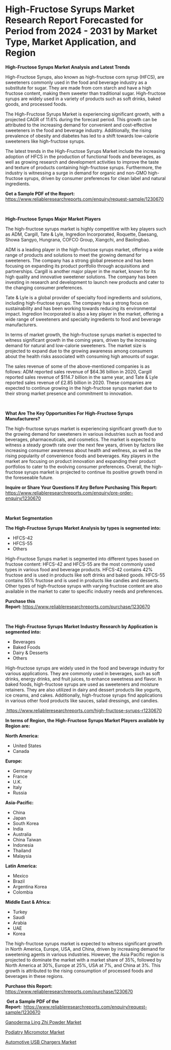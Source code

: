 <p><h1>High-Fructose Syrups Market Research Report Forecasted for Period from 2024 -  2031 by Market Type, Market Application, and Region</h1></p><p><strong>High-Fructose Syrups Market Analysis and Latest Trends</strong></p>
<p><p>High-Fructose Syrups, also known as high-fructose corn syrup (HFCS), are sweeteners commonly used in the food and beverage industry as a substitute for sugar. They are made from corn starch and have a high fructose content, making them sweeter than traditional sugar. High-fructose syrups are widely used in a variety of products such as soft drinks, baked goods, and processed foods.</p><p>The High-Fructose Syrups Market is experiencing significant growth, with a projected CAGR of 11.6% during the forecast period. This growth can be attributed to the increasing demand for convenient and cost-effective sweeteners in the food and beverage industry. Additionally, the rising prevalence of obesity and diabetes has led to a shift towards low-calorie sweeteners like high-fructose syrups.</p><p>The latest trends in the High-Fructose Syrups Market include the increasing adoption of HFCS in the production of functional foods and beverages, as well as growing research and development activities to improve the taste and texture of products containing high-fructose syrups. Furthermore, the industry is witnessing a surge in demand for organic and non-GMO high-fructose syrups, driven by consumer preferences for clean label and natural ingredients.</p></p>
<p><strong>Get a Sample PDF of the Report:&nbsp;</strong> <a href="https://www.reliableresearchreports.com/enquiry/request-sample/1230670">https://www.reliableresearchreports.com/enquiry/request-sample/1230670</a></p>
<p>&nbsp;</p>
<p><strong>High-Fructose Syrups Major Market Players</strong></p>
<p><p>The high-fructose syrups market is highly competitive with key players such as ADM, Cargill, Tate & Lyle, Ingredion Incorporated, Roquette, Daesang, Showa Sangyo, Hungrana, COFCO Group, Xiangchi, and Baolingbao. </p><p>ADM is a leading player in the high-fructose syrups market, offering a wide range of products and solutions to meet the growing demand for sweeteners. The company has a strong global presence and has been focusing on expanding its product portfolio through acquisitions and partnerships. Cargill is another major player in the market, known for its high quality and innovative sweetener solutions. The company has been investing in research and development to launch new products and cater to the changing consumer preferences.</p><p>Tate & Lyle is a global provider of specialty food ingredients and solutions, including high-fructose syrups. The company has a strong focus on sustainability and has been working towards reducing its environmental impact. Ingredion Incorporated is also a key player in the market, offering a wide range of sweeteners and specialty ingredients to food and beverage manufacturers.</p><p>In terms of market growth, the high-fructose syrups market is expected to witness significant growth in the coming years, driven by the increasing demand for natural and low-calorie sweeteners. The market size is projected to expand due to the growing awareness among consumers about the health risks associated with consuming high amounts of sugar.</p><p>The sales revenue of some of the above-mentioned companies is as follows: ADM reported sales revenue of $64.36 billion in 2020, Cargill reported sales revenue of $114.7 billion in the same year, and Tate & Lyle reported sales revenue of £2.85 billion in 2020. These companies are expected to continue growing in the high-fructose syrups market due to their strong market presence and commitment to innovation.</p></p>
<p>&nbsp;</p>
<p><strong>What Are The Key Opportunities For High-Fructose Syrups Manufacturers?</strong></p>
<p><p>The high-fructose syrups market is experiencing significant growth due to the growing demand for sweeteners in various industries such as food and beverages, pharmaceuticals, and cosmetics. The market is expected to witness a steady growth rate over the next few years, driven by factors like increasing consumer awareness about health and wellness, as well as the rising popularity of convenience foods and beverages. Key players in the market are focusing on product innovation and expanding their product portfolios to cater to the evolving consumer preferences. Overall, the high-fructose syrups market is projected to continue its positive growth trend in the foreseeable future.</p></p>
<p><strong>Inquire or Share Your Questions If Any Before Purchasing This Report:</strong> <a href="https://www.reliableresearchreports.com/enquiry/pre-order-enquiry/1230670">https://www.reliableresearchreports.com/enquiry/pre-order-enquiry/1230670</a></p>
<p>&nbsp;</p>
<p><strong>Market Segmentation</strong></p>
<p><strong>The High-Fructose Syrups Market Analysis by types is segmented into:</strong></p>
<p><ul><li>HFCS-42</li><li>HFCS-55</li><li>Others</li></ul></p>
<p><p>High-Fructose Syrups market is segmented into different types based on fructose content: HFCS-42 and HFCS-55 are the most commonly used types in various food and beverage products. HFCS-42 contains 42% fructose and is used in products like soft drinks and baked goods. HFCS-55 contains 55% fructose and is used in products like candies and desserts. Other types of high-fructose syrups with varying fructose content are also available in the market to cater to specific industry needs and preferences.</p></p>
<p><strong>Purchase this Report:&nbsp;</strong><a href="https://www.reliableresearchreports.com/purchase/1230670">https://www.reliableresearchreports.com/purchase/1230670</a></p>
<p>&nbsp;</p>
<p><strong>The High-Fructose Syrups Market Industry Research by Application is segmented into:</strong></p>
<p><ul><li>Beverages</li><li>Baked Foods</li><li>Dairy & Desserts</li><li>Others</li></ul></p>
<p><p>High-fructose syrups are widely used in the food and beverage industry for various applications. They are commonly used in beverages, such as soft drinks, energy drinks, and fruit juices, to enhance sweetness and flavor. In baked foods, high-fructose syrups are used as sweeteners and moisture retainers. They are also utilized in dairy and dessert products like yogurts, ice creams, and cakes. Additionally, high-fructose syrups find applications in various other food products like sauces, salad dressings, and candies.</p></p>
<p><a href="https://www.reliableresearchreports.com/high-fructose-syrups-r1230670">&nbsp;https://www.reliableresearchreports.com/high-fructose-syrups-r1230670</a></p>
<p><strong>In terms of Region, the High-Fructose Syrups Market Players available by Region are:</strong></p>
<p>
    <p> <strong> North America: </strong>
        <ul>
            <li>United States</li>
            <li>Canada</li>
        </ul>
        </p> 
    <p> <strong> Europe: </strong>
        <ul>
            <li>Germany</li>
            <li>France</li>
            <li>U.K.</li>
            <li>Italy</li>
            <li>Russia</li>
        </ul>
        </p> 
    <p> <strong> Asia-Pacific: </strong>
        <ul>
            <li>China</li>
            <li>Japan</li>
            <li>South Korea</li>
            <li>India</li>
            <li>Australia</li>
            <li>China Taiwan</li>
            <li>Indonesia</li>
            <li>Thailand</li>
            <li>Malaysia</li>
        </ul>
        </p> 
    <p> <strong> Latin America: </strong>
        <ul>
            <li>Mexico</li>
            <li>Brazil</li>
            <li>Argentina Korea</li>
            <li>Colombia</li>
        </ul>
        </p> 
    <p> <strong> Middle East & Africa: </strong>
        <ul>
            <li>Turkey</li>
            <li>Saudi</li>
            <li>Arabia</li>
            <li>UAE</li>
            <li>Korea</li>
        </ul>
    </p>
    </p>
<p><p>The high-fructose syrups market is expected to witness significant growth in North America, Europe, USA, and China, driven by increasing demand for sweetening agents in various industries. However, the Asia Pacific region is projected to dominate the market with a market share of 35%, followed by North America at 30%, Europe at 25%, USA at 7%, and China at 3%. This growth is attributed to the rising consumption of processed foods and beverages in these regions.</p></p>
<p><strong>Purchase this Report: </strong><a href="https://www.reliableresearchreports.com/purchase/1230670">https://www.reliableresearchreports.com/purchase/1230670</a></p>
<p>&nbsp;<strong>Get a Sample PDF of the Report:&nbsp;&nbsp;</strong><a href="https://www.reliableresearchreports.com/enquiry/request-sample/1230670">https://www.reliableresearchreports.com/enquiry/request-sample/1230670</a></p>
<p><strong></strong></p>
<p><p><a href="https://www.linkedin.com/pulse/ganoderma-ling-zhi-powder-market-size-global-industry-overview-zcghe?trackingId=Y4Cma0j7qOoEiK3ycTbTlA%3D%3D">Ganoderma Ling Zhi Powder Market</a></p><p><a href="https://www.linkedin.com/pulse/podiatry-micromotor-market-size-share-global-analysis-report-ztjze?trackingId=WfGAdNLxP4sLLOumtP5ptw%3D%3D">Podiatry Micromotor Market</a></p><p><a href="https://www.linkedin.com/pulse/automotive-usb-chargers-market-dynamics-2024-2031-also-ntpue?trackingId=juWANXPrElc6v%2FYbp5Poxw%3D%3D">Automotive USB Chargers Market</a></p></p>